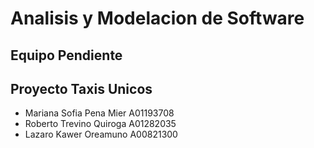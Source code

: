 # Analisis y Modelacion de Software

## Equipo Pendiente
## Proyecto Taxis Unicos


* Mariana Sofia Pena Mier A01193708
* Roberto Trevino Quiroga A01282035
* Lazaro Kawer Oreamuno A00821300
